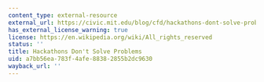 ```yaml
---
content_type: external-resource
external_url: https://civic.mit.edu/blog/cfd/hackathons-dont-solve-problems
has_external_license_warning: true
license: https://en.wikipedia.org/wiki/All_rights_reserved
status: ''
title: Hackathons Don't Solve Problems
uid: a7bb56ea-783f-4afe-8838-2855b2dc9630
wayback_url: ''
---
```

